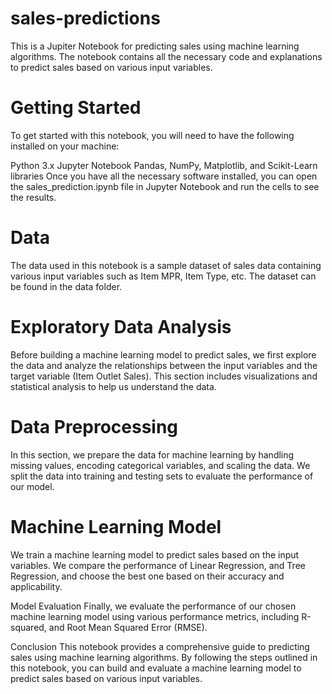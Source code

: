 # sales-predictions
This is a Jupiter Notebook for predicting sales using machine learning algorithms. The notebook contains all the necessary code and explanations to predict sales based on various input variables.

# Getting Started
To get started with this notebook, you will need to have the following installed on your machine:

Python 3.x
Jupyter Notebook
Pandas, NumPy, Matplotlib, and Scikit-Learn libraries
Once you have all the necessary software installed, you can open the sales_prediction.ipynb file in Jupyter Notebook and run the cells to see the results.

# Data
The data used in this notebook is a sample dataset of sales data containing various input variables such as Item MPR, Item Type, etc. The dataset can be found in the data folder.

# Exploratory Data Analysis
Before building a machine learning model to predict sales, we first explore the data and analyze the relationships between the input variables and the target variable (Item Outlet Sales). This section includes visualizations and statistical analysis to help us understand the data.

# Data Preprocessing
In this section, we prepare the data for machine learning by handling missing values, encoding categorical variables, and scaling the data. We split the data into training and testing sets to evaluate the performance of our model.

# Machine Learning Model
We train a machine learning model to predict sales based on the input variables. We compare the performance of Linear Regression, and Tree Regression, and choose the best one based on their accuracy and applicability.

Model Evaluation
Finally, we evaluate the performance of our chosen machine learning model using various performance metrics, including R-squared, and Root Mean Squared Error (RMSE).

Conclusion
This notebook provides a comprehensive guide to predicting sales using machine learning algorithms. By following the steps outlined in this notebook, you can build and evaluate a machine learning model to predict sales based on various input variables.
